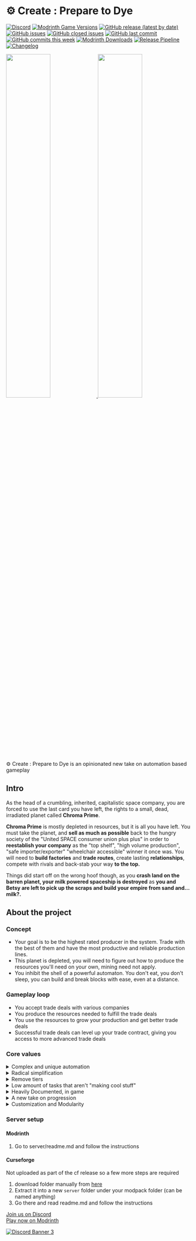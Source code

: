 <!-- ![infographic](https://raw.githubusercontent.com/game-design-driven/Create-Prepare-to-Dye/main/infographic.png) -->
# ⚙️ Create : Prepare to Dye         
[![Discord](https://img.shields.io/discord/890222432605057044?label=Chat+on+Discord)](https://discord.gg/v8cZ83kTPY)
[![Modrinth Game Versions](https://img.shields.io/modrinth/game-versions/bMs2ZGmU?label=Avilable+for)](https://modrinth.com/modpack/create-prepare-to-dye)
[![GitHub release (latest by date)](https://img.shields.io/github/v/release/game-design-driven/Create-Prepare-to-Dye)](https://github.com/game-design-driven/Create-Prepare-to-Dye/releases)
[![GitHub issues](https://img.shields.io/github/issues/game-design-driven/Create-Prepare-to-Dye)](https://github.com/game-design-driven/Create-Prepare-to-Dye/issues?q=is%3Aissue+is%3Aopen+sort%3Acomments-desc)
[![GitHub closed issues](https://img.shields.io/github/issues-closed/game-design-driven/Create-Prepare-to-Dye)](https://github.com/game-design-driven/Create-Prepare-to-Dye/issues?q=is%3Aissue+sort%3Aupdated-desc+is%3Aclosed)
[![GitHub last commit](https://img.shields.io/github/last-commit/game-design-driven/Create-Prepare-to-Dye)](https://github.com/game-design-driven/Create-Prepare-to-Dye/commits)
[![GitHub commits this week](https://img.shields.io/github/commit-activity/w/game-design-driven/Create-Prepare-to-Dye)](https://github.com/game-design-driven/Create-Prepare-to-Dye/commits)
[![Modrinth Downloads](https://img.shields.io/modrinth/dt/bMs2ZGmU?label=Modrinth)](https://modrinth.com/modpack/create-prepare-to-dye)
[![Release Pipeline](https://github.com/game-design-driven/Create-Prepare-to-Dye/actions/workflows/push.yml/badge.svg)](https://github.com/game-design-driven/Create-Prepare-to-Dye/actions/workflows/push.yml)
[![Changelog](https://img.shields.io/badge/Change-logs-white)](https://modrinth.com/modpack/create-prepare-to-dye/changelog)

<p float="left">
  <a href="https://discord.gg/v8cZ83kTPY">
    <img src="https://github.com/game-design-driven/Create-Prepare-to-Dye/blob/main/discord%20banner.png?raw=true" width="49%" />
  </a>
  <a href="https://modrinth.com/modpack/create-prepare-to-dye">
    <img src="https://github.com/game-design-driven/Create-Prepare-to-Dye/blob/main/modrinth%20banner%20white.png?raw=true" width="49%" />
  </a>
</p>

⚙️ Create : Prepare to Dye is an opinionated new take on automation based gameplay

## Intro
As the head of a crumbling, inherited, capitalistic space company, you are forced to use the last card you have left, the rights to a small, dead, irradiated planet called **Chroma Prime**.

**Chroma Prime** is mostly depleted in resources, but it is all you have left. You must take the planet, and **sell as much as possible** back to the hungry society of the "United SPACE consumer union plus plus" in order to **reestablish your company** as the "top shelf", "high volume production", "safe importer/exporter" "wheelchair accessible" winner it once was. You will need to **build factories** and **trade routes**, create lasting **relationships**, compete with rivals and back-stab your way **to the top.**

Things did start off on the wrong hoof though, as you **crash land on the barren planet, your milk powered spaceship is destroyed** as **you and Betsy are left to pick up the scraps and build your empire from sand and... milk?.**

## About the project

### Concept
- Your goal is to be the highest rated producer in the system. Trade with the best of them and have the most productive and reliable production lines.
- This planet is depleted, you will need to figure out how to produce the resources you'll need on your own, mining need not apply.
- You inhibit the shell of a powerful automaton. You don't eat, you don't sleep, you can build and break blocks with ease, even at a distance.
### Gameplay loop
- You accept trade deals with various companies
- You produce the resources needed to fulfill the trade deals
- You use the resources to grow your production and get better trade deals
- Successful trade deals can level up your trade contract, giving you access to more advanced trade deals
### Core values
<details>
  <summary>Complex and unique automation</summary>
  
Using Create, botania, quark and supplementries to set the style of automation we want. We deconstruct and construct **very intricately built and balanced processing lines.** We heavily focus on the concept of **difficult automation, cheap devices**. You will iterate and design your solutions and each one will take you to new places and areas of problem solving and logistics. 

---
we add/alter many processing lines (over 3000 recipe changes and additions (including dynamic ones)) that focus on the core gameplay loop of the pack, and are designed to be interesting and fun to automate. They are not arbitrary or random, they are finely tuned specifically for this experience.
</details>
<details>
  <summary>Radical simplification</summary>

No clutter. Every item and block has ~~a reason~~ at least a few reasons to be in the game. Otherwise it gets yeeted. And many things do indeed get yeeted, including from vanilla. Did anyone say nether? Never heard of it. To clarify, a reason is not "it's fun" there are many fun things you won't find in this modpack that are available somewhere else. A reason is "it's fun and it fits the core gameplay loop of the pack".
</details>
<details>
  <summary>Remove tiers</summary>

* all other recipes have a place in any stage of the game. For example the grindstones from Create are not a flat upgrade over the millstone, the millstone produces a lot of a single product, while the grindstones produce multiple products, but at a lower quantity. Every recipe will have advantages and disadvantages, and depending on your existing processing lines it might make sense to use different ones.
</details>
<details>
  <summary>Low amount of tasks that aren't "making cool stuff"</summary>
  
**We do everything within our power to prevent the possibility of optimizing the fun out of this game.** Specifically with regard to our core gameplay loop. If you are not automating, making and building cool stuff, we assume we have done something wrong, and we sprint to fix it.
</details>
<details>
  <summary>Heavily Documented, in game</summary>
  
You item and recipe index is a core gameplay element. Imagine playing Botania without needing to open a book or a wiki. See [botania-debookified](https://github.com/game-design-driven/Create-Prepare-to-Dye/blob/main/kubejs/client_scripts/tooltips/botaniaDebookified.js) for technical details.
</details>
<details>
  <summary>A new take on progression</summary>
  
Progression and "tiers" in this modpack are not done with more and more expansive machines and devices. **You are not leveling up your machines, you are leveling up your production.** Your early game white plate production will tie well into your late game, like most of the processes in this pack. As the game progresses the scale and the complexity of your lines will grow. You upgrade processes, not machines.
</details>

<details>
  <summary>Customization and Modularity</summary>
  
We have a clear gameplay loop we try to enforce, but if there is something that doesn't fit, you should be able to change it easily.
Our script base uses a feature based aproach, where you can enable and disable features of the pack, and even add your own using our recipe managers.
</details>



### Server setup
#### Modrinth
1. Go to server/readme.md and follow the instructions
#### Curseforge
Not uploaded as part of the cf release so a few more steps are required  
1. download folder manually from [here](https://download-directory.github.io/?url=https://github.com/game-design-driven/Create-Prepare-to-Dye/tree/main/server) 
2. Extract it into a new `server` folder under your modpack folder (can be named anything)
3. Go there and read readme.md and follow the instructions

[Join us on Discord](https://discord.gg/v8cZ83kTPY)   
[Play now on Modrinth](https://modrinth.com/modpack/create-prepare-to-dye)

[![Discord Banner 3](https://discordapp.com/api/guilds/890222432605057044/widget.png?style=banner3)](https://discord.gg/v8cZ83kTPY)
